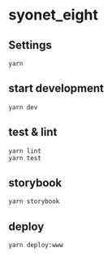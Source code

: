 # syonet_eight

## Settings

```
yarn
```

## start development

```
yarn dev
```

## test & lint

```
yarn lint
yarn test
```

## storybook

```
yarn storybook
```

## deploy

```
yarn deploy:www
```
